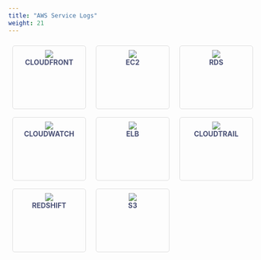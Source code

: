 ```yaml
---
title: "AWS Service Logs"
weight: 21
---
```



<style>
div.logo-cloud img {
  filter: saturate(0.75);
  max-height:75px;
}

div.logo-cloud a {
  display: inline-block;
  text-align: center;
  text-decoration: none;
  padding: 8px !important;
  margin: 8px !important;
  padding-bottom: 16px;
  border: 1px solid #ddd !important;
  border-radius: 5px;
  height: 110px;
  width: 130px;
}

div.logo-cloud a span {
    font-weight: bold;
    font-size: 14px;
    color: #4a5176;  
  text-transform: uppercase;
}
</style>

<div class="logo-cloud">
  <a href="/solutions/import-cloudfront">
        <img src="https://www.scalyr.com/s2/src/img/logo-cloudfront.png"/><br/>
        <span>CloudFront</span>
  </a>
  <a href="/solutions/import-spot-instance-data">
        <img src="https://www.scalyr.com/s2/src/img/logo-ec2.png"/><br/>
        <span>EC2</span>
    </a>
  <a href="/solutions/import-rds-logs">
        <img src="https://www.scalyr.com/s2/src/img/logo-rds.png"/><br/>
        <span>RDS</span>
    </a>
  <a href="/solutions/import-cloudwatch">
        <img src="https://www.scalyr.com/s2/src/img/logo-cloudwatch.png"/><br/>
        <span>CloudWatch</span>
    </a>
  <a href="/solutions/import-elb-access-logs">
        <img src="https://www.scalyr.com/s2/src/img/logo-elb.png"/><br/>
        <span>ELB</span>
    </a>
  <a href="/solutions/import-cloudtrail">
        <img src="https://www.scalyr.com/s2/src/img/logo-cloudtrail.png"/><br/>
        <span>CloudTrail</span>
    </a>
  <a href="/solutions/import-redshift-logs">
        <img src="https://www.scalyr.com/s2/src/img/logo-redshift.png"/><br/>
        <span>Redshift</span>
    </a>
  <a href="/solutions/import-s3-bucket-logs">
        <img src="https://www.scalyr.com/s2/src/img/logo-s3.png"/><br/>
        <span>S3</span>
    </a>
  
</div>
